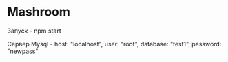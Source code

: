 # Mashroom

Запуск - npm start

Сервер Mysql - 
    host: "localhost",
    user: "root",
    database: "test1",
    password: "newpass"
